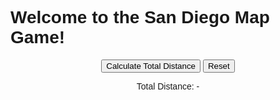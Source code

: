 <html>
<head>
  <h1>Welcome to the San Diego Map Game!</h1>
  <style>
    #coding_body{
      font-family: Arial, sans-serif;
    }
    #container_thingy{
      text-align: center;
    }
  </style>
</head>
<body id="coding_body">
  <div id="container_thingy">
    <button id="calculateButton">Calculate Total Distance</button>
    <button id="resetButton">Reset</button>
    <p>Total Distance: <span id="totalDistance">-</span></p>
  </div>
</body>

<script>
let lastMousePos = [];
let currentMousePos = [];
let lines = [];
let calculateButton;
let resetButton;
let totalDistanceElement;
let backgroundImage;

function preload() {
  backgroundImage = loadImage('SDmap.png');
}

function setup() {
  let canvas = createCanvas(1072,829);

  calculateButton = select('#calculateButton');
  calculateButton.mousePressed(calculateTotalDistance);

  resetButton = select('#resetButton');
  resetButton.mousePressed(resetLines);

  totalDistanceElement = select('#totalDistance');
}

function draw() {
  background(backgroundImage);

  for (let i = 0; i < lines.length; i++) {
    let linePoints = lines[i];
    let x1 = linePoints[0];
    let y1 = linePoints[1];
    let x2 = linePoints[2];
    let y2 = linePoints[3];

    stroke(255, 0, 0);
    strokeWeight(3);
    
    line(x1, y1, x2, y2);
  }
}

function mouseClicked() {
  if (mouseButton === LEFT && mouseX < width && mouseY < height) {
    if (lastMousePos.length === 0) {
      lastMousePos = [mouseX, mouseY];
    } else if (currentMousePos.length === 0) {
      currentMousePos = [mouseX, mouseY];
      let linePoints = lastMousePos.concat(currentMousePos);
      lines.push(linePoints);
      lastMousePos = [];
      currentMousePos = [];
    }
  }
}

function calculateTotalDistance() {
  let totalDistance = 0;
  for (let i = 0; i < lines.length; i++) {
    let linePoints = lines[i];
    let distance = calculateDistance(linePoints.slice(0, 2), linePoints.slice(2));
    totalDistance += distance;
  }
  totalDistanceElement.html(totalDistance);
}

function calculateDistance(point1, point2) {
  let dx = point2[0] - point1[0];
  let dy = point2[1] - point1[1];
  return Math.sqrt(dx * dx + dy * dy);
}

function resetLines() {
  lines = [];
  totalDistanceElement.html("-");
}
</script>
</html>